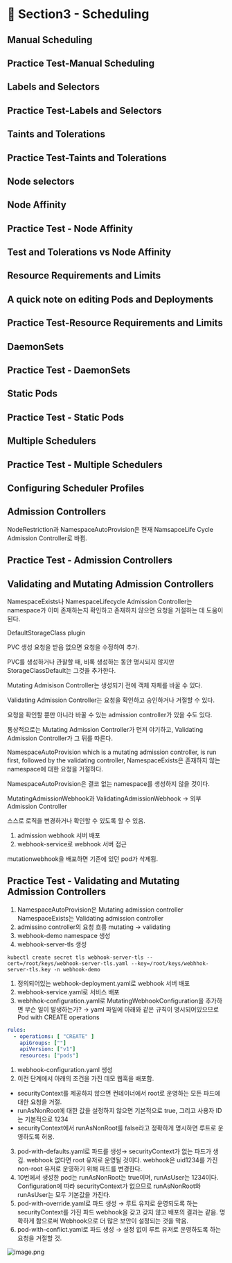 # 🍨 Section3 - Scheduling

## Manual Scheduling


## Practice Test-Manual Scheduling


## Labels and Selectors


## Practice Test-Labels and Selectors


## Taints and Tolerations


## Practice Test-Taints and Tolerations


## Node selectors


## Node Affinity


## Practice Test - Node Affinity


## Test and Tolerations vs Node Affinity


## Resource Requirements and Limits


## A quick note on editing Pods and Deployments


## Practice Test-Resource Requirements and Limits


## DaemonSets


## Practice Test - DaemonSets


## Static Pods


## Practice Test - Static Pods


## Multiple Schedulers


## Practice Test - Multiple Schedulers


## Configuring Scheduler Profiles


## Admission Controllers


NodeRestriction과 NamespaceAutoProvision은 현재 NamsapceLife Cycle Admission Controller로 바뀜.


## Practice Test - Admission Controllers


## Validating and Mutating Admission Controllers


NamespaceExists나 NamespaceLifecycle Admission Controller는 namespace가 이미 존재하는지 확인하고 존재하지 않으면 요청을 거절하는 데 도움이 된다.


DefaultStorageClass plugin


PVC 생성 요청을 받음 없으면 요청을 수정하여 추가.


PVC를 생성하거나 관찰할 때, 비록 생성하는 동안 명시되지 않지만 StorageClassDefault는 그것을 추가한다.


Mutating Admisison Controller는 생성되기 전에 객체 자체를 바꿀 수 있다.


Validating Admission Controller는 요청을 확인하고 승인하거나 거절할 수 있다.


요청을 확인할 뿐만 아니라 바꿀 수 있는 admission controller가 있을 수도 있다.


통상적으로는 Mutating Admission Controller가 먼저 야기하고, Validating Admission Controller가 그 뒤를 따른다.


NamespaceAutoProvision which is a mutating admission controller, is run first, followed by the validating controller, NamespaceExists은 존재하지 않는 namespace에 대한 요청을 거절하다.


NamespaceAutoProvision은 결코 없는 namespace를 생성하지 않을 것이다.


MutatingAdmissionWebhook과 ValidatingAdmissionWebhook → 외부 Admission Controller


스스로 로직을 변경하거나 확인할 수 있도록 할 수 있음.

1. admission webhook 서버 배포
2. webhook-service로 webhook 서버 접근

mutationwebhook을 배포하면 기존에 있던 pod가 삭제됨.


## Practice Test - Validating and Mutating Admission Controllers

1. NamespaceAutoProvision은 Mutating admission controller
NamespaceExists는 Validating admission controller
2. admissino controller의 요청 흐름
mutating → validating
3. webhook-demo namespace 생성
4. webhook-server-tls 생성

```shell
kubectl create secret tls webhook-server-tls --cert=/root/keys/webhook-server-tls.yaml --key=/root/keys/webhhok-server-tls.key -n webhook-demo
```

1. 정의되어있는 webhook-deployment.yaml로 webhook 서버 배포
2. webhook-service.yaml로 서비스 배포
3. webhhok-configuration.yaml로 MutatingWebhookConfiguration을 추가하면 무슨 일이 발생하는가?
→ yaml 파일에 아래와 같은 규칙이 명시되어있으므로 Pod with CREATE operations

```yaml
rules:
  - operations: [ "CREATE" ]
    apiGroups: [""]
    apiVersion: ["v1"]
    resources: ["pods"]
```

1. webhook-configuration.yaml 생성
2. 이전 단계에서 아래의 조건을 가진 데모 웹훅을 배포함.
- securityContext를 제공하지 않으면 컨테이너에서 root로 운영하는 모든 파드에 대한 요청을 거절.
- runAsNonRoot에 대한 값을 설정하지 않으면 기본적으로 true, 그리고 사용자 ID는 기본적으로 1234
- securityContext에서 runAsNonRoot를 false라고 정확하게 명시하면 루트로 운영하도록 허용.
3. pod-with-defaults.yaml로 파드를 생성→ securityContext가 없는 파드가 생김.
webhook 없다면 root 유저로 운영될 것이다. webhook은 uid1234를 가진 non-root 유저로 운영하기 위해 파드를 변경한다.
4. 10번에서 생성한 pod는 runAsNonRoot는 true이며, runAsUser는 1234이다.
Configuration에 따라 securityContext가 없으므로 runAsNonRoot와 runAsUser는 모두 기본값을 가진다.
5. pod-with-override.yaml로 파드 생성 → 루트 유저로 운영되도록 하는 securityContext를 가진 파드
webhook을 갖고 갖지 않고 배포의 결과는 같음.
명확하게 함으로써 Webhook으로 더 많은 보안이 설정되는 것을 막음.
6. pod-with-conflict.yaml로 파드 생성 → 
설정 없이 루트 유저로 운영하도록 하는 요청을 거절할 것.

![image.png](https://prod-files-secure.s3.us-west-2.amazonaws.com/b2ea2032-00e9-4883-a13b-cb03cf5b2334/501c3b54-0de4-44d6-afe6-eca0c6373e4f/image.png?X-Amz-Algorithm=AWS4-HMAC-SHA256&X-Amz-Content-Sha256=UNSIGNED-PAYLOAD&X-Amz-Credential=ASIAZI2LB466VMWCWN3J%2F20250217%2Fus-west-2%2Fs3%2Faws4_request&X-Amz-Date=20250217T201153Z&X-Amz-Expires=3600&X-Amz-Security-Token=IQoJb3JpZ2luX2VjEFQaCXVzLXdlc3QtMiJIMEYCIQCTidtKqzyk7mG%2FtjXni%2F3clXHih7eyXdiNvOEvxQWZswIhAONcroCmEL2gsaBYeGpOCnZpiy2cBA5Oww328sOwLittKv8DCH0QABoMNjM3NDIzMTgzODA1Igy6BGvOzIBhOW%2BO9Qwq3AMv%2BckiNnODbreS0NYGGo%2F%2BvI0Vxh8mJo8ofKi%2BjLe3z7YiLFgvBGOpuUFgPP%2FhOGqnpWUnXOvEIvvm%2BcE%2BtGxkAyeU7ZJqgG3nqOnLzarhQqq3snv9xdoK1lLo98frHo6rWPAVxcaEI4X5GzkDJSgVsonws4q%2FqvEFyyKygLF07IyjC8dwIOO3MtMyUcQ5rV6%2FCMZ0c6nmLZj5SMo%2Fl5%2BvGSaRufe3iFEKier2Gl8p5MkP6CL6Rxs2HDsquOQv94%2Fr2IrnAxHtXqCnSR5EnIDacNJU7g9WsoJ4ArL3Dvab%2BPTBDQUZNyLhUFk2gU9y%2B0eDpCq6yi3l2ookqRhJSZ2YbboEJgUx1781FnotraXayZ3XzEf70A80etyCe6oyEGLwzy2K4S24E52By2Bdrn6wh0GKgzAH695rZu2AWhU5i8QDXXeD2wsMuqfV24O36J%2Bc6W0eUEqansHW%2FfLBy%2BE4Ifxkqqt9fATNkUQ%2BBS9waQH3l0aklKmKFal26x6DhX3S2V2AfvvM0cubjVdjyhZCVZCufx2JXvfD9LNKw163%2FP3PoBdM514fzjej8a9fqdBeI6bqjJW9L3nL8ci0mEGarzkp46can3NYClv6L8HpBe3ahK8qm65iEk3AvzDRps69BjqkAcTjmdwMHw9lue2v7hG71rUWkVrufME5EcUiRGJOg6tbrRzqet6NnOlWNAWKB7Qe8lhQkfNxZgMed4bzznLbBS0nDo%2FII%2FqrPXGhe0EuyAXbZM4P3ker2SeVkHIHhNcZFyRReud5u%2BxykEBCzsTOHLowFIfbbIXQ3HUzfhznbqHH6%2FM2%2FWYSOxR%2BN9koFhKVrbLasinncAO%2FhhhoGEA3tDtVbjnF&X-Amz-Signature=98067006bf27b58a18be2d25092ff54d94872647ae450dc9141c3303aee7c389&X-Amz-SignedHeaders=host&x-id=GetObject)

